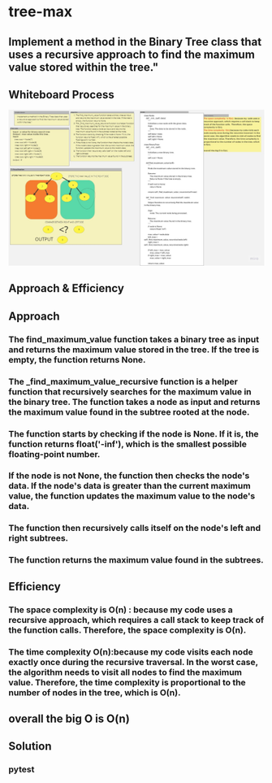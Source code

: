 # tree-max
 ## Implement a method in the Binary Tree class that uses a recursive approach to find the maximum value stored within the tree."

## Whiteboard Process
!['Whitebord'](J2J.jpg)

## Approach & Efficiency
## Approach
### The find_maximum_value function takes a binary tree as input and returns the maximum value stored in the tree. If the tree is empty, the function returns None.
### The _find_maximum_value_recursive function is a helper function that recursively searches for the maximum value in the binary tree. The function takes a node as input and returns the maximum value found in the subtree rooted at the node.
### The function starts by checking if the node is None. If it is, the function returns float('-inf'), which is the smallest possible floating-point number.
### If the node is not None, the function then checks the node's data. If the node's data is greater than the current maximum value, the function updates the maximum value to the node's data.
### The function then recursively calls itself on the node's left and right subtrees.
### The function returns the maximum value found in the subtrees.

## Efficiency

### The space complexity  is O(n) : because my  code uses a recursive approach, which requires a call stack to keep track of the function calls.  Therefore, the space complexity is O(n).
### The time complexity  O(n):because my code visits each node exactly once during the recursive traversal. In the worst case, the algorithm needs to visit all nodes to find the maximum value. Therefore, the time complexity is proportional to the number of nodes in the tree, which is O(n).

## overall the big O is O(n)

## Solution
 ### pytest
